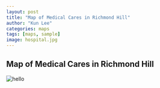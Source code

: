 ```yaml
---
layout: post
title: "Map of Medical Cares in Richmond Hill"
author: "Kun Lee"
categories: maps
tags: [maps, sample]
image: hospital.jpg
---
```


## Map of Medical Cares in Richmond Hill

![hello](https://kun-w-lee.github.io/blog//assets/img/map_medic_rich.png)
